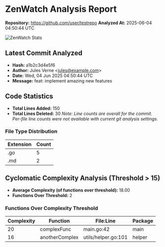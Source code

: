 
# ZenWatch Analysis Report

**Repository:** https://github.com/user/testrepo
**Analyzed At:** 2025-06-04 04:50:44 UTC


![ZenWatch Stats](https://img.shields.io/badge/ZenWatch-changes%20180%20%7C%20avg%20complx%2018.0-blue)


## Latest Commit Analyzed
- **Hash:** a1b2c3d4e5f6
- **Author:** Jules Verne &lt;jules@example.com>
- **Date:** Wed, 04 Jun 2025 04:50:44 UTC
- **Message:** feat: implement amazing new features

## Code Statistics
- **Total Lines Added:** 150
- **Total Lines Deleted:** 30
  *Note: Line counts are overall for the commit. Per-file line counts were not available with current git analysis settings.*

### File Type Distribution
| Extension | Count |
|-----------|-------|
| .go | 5 |
| .md | 2 |


## Cyclomatic Complexity Analysis (Threshold > 15)
- **Average Complexity (of functions over threshold):** 18.00
- **Functions Over Threshold:** 2

### Functions Over Complexity Threshold
| Complexity | Function                               | File:Line        | Package        |
|------------|----------------------------------------|------------------|----------------|
| 20 | complexFunc                     | main.go:42 | main    |
| 16 | anotherComplex                     | utils/helper.go:101 | helper    |
